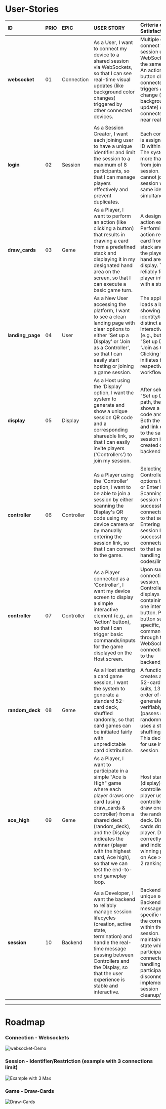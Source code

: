 # User-Stories

| ID               | PRIO | EPIC       | USER STORY                                                                                                                                                                                                                                                                                            | Criteria of Satisfaction (CoS)                                                                                                                                                                                                                                                                             | Storry Points | Time Spent |
| :------          | :--- | :--------- | :--------------------------------------------------------------------------------------------------------------------------------------------------------------------------------                                                                                                                     | :-----------------------------------------------------------------------------------------------------------------------------------------------------------------------------------------------------------------------------------------------------------------------                                   | :----- | :--------- |
| **websocket**    | 01   | Connection | As a User, I want to connect my device to a shared session via WebSockets, so that I can see real-time visual updates (like background color changes) triggered by other connected devices.                                                                                                           | Multiple devices can connect to the same session using WebSockets within the same network. An action (e.g., button click) on one connected device triggers a visible change (e.g., background color update) on all other connected devices in near real-time.                                              | 3      |    3h      |
| **login**        | 02   | Session    | As a Session Creator, I want each joining user to have a unique identifier and limit the session to a maximum of 8 participants, so that I can manage players effectively and prevent duplicates.                                                                                                     | Each connected user is assigned a unique ID within the session. The system prevents more than 8 users from joining a single session. A user cannot join the same session with the same identifier simultaneously.                                                                                          | 3      |     3.5h    |
| **draw_cards**   | 03   | Game       | As a Player, I want to perform an action (like clicking a button) that results in drawing a card from a predefined stack and displaying it in my designated hand area on the screen, so that I can execute a basic game turn.                                                                         | A designated 'draw' action exists. Performing the action removes one card from a visible stack and adds it to the player's specific hand area on the display. This works reliably for a single player interacting with a stack.                                                                            | 2      |    2.5h       |
| **landing_page** | 04   | User       | As a New User accessing the platform, I want to see a clean landing page with clear options to either 'Set up a Display' or 'Join as a Controller', so that I can easily start hosting or joining a game session.                                                                                     | The application loads a landing page showing project identity/logo. Two distinct and clear interactive elements (e.g., buttons) exist: "Set up Display" and "Join as Controller". Clicking these initiates the respective workflows.                                                                       | 2      |  current  |
| **display**      | 05   | Display    | As a Host using the 'Display' option, I want the system to generate and show a unique session QR code and a corresponding shareable link, so that I can easily invite players ('Controllers') to join my session.                                                                                     | After selecting the "Set up Display" path, the screen shows a unique QR code and a text link. Both the QR code and link correspond to the same unique session identifier created on the backend.                                                                                                           | 3      |            |
| **controller**   | 06   | Controller | As a Player using the 'Controller' option, I want to be able to join a session by either scanning the Display's QR code using my device camera or by manually entering the session link, so that I can connect to the game.                                                                           | Selecting "Join as Controller" provides options to Scan QR or Enter Link. Scanning a valid session QR code successfully connects the device to that session. Entering a valid session link successfully connects the device to that session. Error handling for invalid codes/links.                       | 5      |            |
| **controller**   | 07   | Controller | As a Player connected as a 'Controller', I want my device screen to display a simple interactive element (e.g., an 'Action' button), so that I can trigger basic commands/inputs for the game displayed on the Host screen.                                                                           | Upon successfully connecting to a session, the Controller device displays a defined UI containing at least one interactive button. Pressing this button sends a specific, predefined command/event through the WebSocket connection (WS-01) to the backend/display.                                        | 5      |            |
| **random_deck**  | 08   | Game       | As a Host starting a card game session, I want the system to generate a standard 52-card deck, shuffled randomly, so that card games can be initiated fairly with unpredictable card distribution.                                                                                                    | A function exists that creates a standard 52-card deck (4 suits, 13 ranks). The order of cards in the generated deck is verifiably random (passes statistical randomness tests or uses a standard shuffling algorithm). This deck is available for use in the session.                                     | 3      |            |
| **ace_high**     | 09   | Game       | As a Player, I want to participate in a simple "Ace is High" game where each player draws one card (using draw_cards & controller) from a shared deck (random_deck), and the Display indicates the winner (player with the highest card, Ace high), so that we can test the end-to-end gameplay loop. | Host starts session (display). Multiple controllers join. Each player uses controller action  to draw one card from the randomized deck. Display shows cards drawn by each player. Display correctly identifies and indicates the winning player based on Ace > King > ... > 2 ranking.                    | 8      |            |
| **session**      | 10   | Backend    | As a Developer, I want the backend to reliably manage session lifecycles (creation, active state, termination) and handle the real-time message passing between Controllers and the Display, so that the user experience is stable and interactive.                                                   | Backend can create unique sessions. Backend routes messages from a specific Controller to the correct Display within the same session. Backend maintains session state while participants are connected. Basic handling for participant disconnection is implemented (e.g., session cleanup/notification). | 5      |            |
  
-------------------------

# Roadmap

### Connection - Websockets
  <img src="demo-websockets-2.png" alt="websocket-Demo">

### Session - Identifier/Restriction (example with 3 connections limit)
 
  ![Example with 3 Max](https://github.com/user-attachments/assets/6983eae2-ae2d-4349-8c93-120e86066576)


### Game - Draw-Cards
  ![Draw-Cards](https://github.com/user-attachments/assets/d02e6824-713f-4ec9-b803-46d26bdf7f79)
